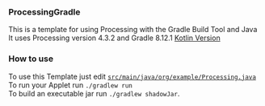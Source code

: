 ### ProcessingGradle
This is a template for using Processing with the Gradle Build Tool and Java\
It uses Processing version 4.3.2 and Gradle 8.12.1
[Kotlin Version](https://github.com/Duckulus/ProcessingGradleKotlin)

### How to use
To use this Template just edit [`src/main/java/org/example/Processing.java`](src/main/java/org/example/Processing.java)\
To run your Applet run `./gradlew run`\
To build an executable jar run `./gradlew shadowJar`.
